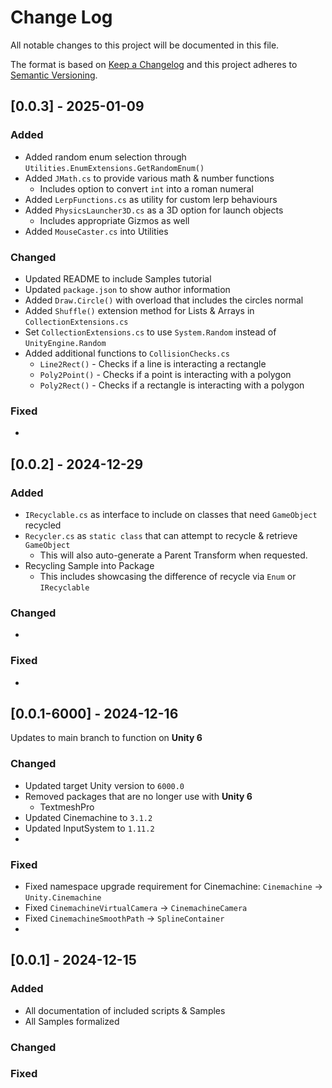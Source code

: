 ﻿
# Change Log
All notable changes to this project will be documented in this file.

The format is based on [Keep a Changelog](http://keepachangelog.com/)
and this project adheres to [Semantic Versioning](http://semver.org/).


## [0.0.3] - 2025-01-09

### Added
- Added random enum selection through `Utilities.EnumExtensions.GetRandomEnum()`
- Added `JMath.cs` to provide various math & number functions
  - Includes option to convert `int` into a roman numeral
- Added `LerpFunctions.cs` as utility for custom lerp behaviours
- Added `PhysicsLauncher3D.cs` as a 3D option for launch objects
  - Includes appropriate Gizmos as well
- Added `MouseCaster.cs` into Utilities

### Changed
- Updated README to include Samples tutorial
- Updated `package.json` to show author information
- Added `Draw.Circle()` with overload that includes the circles normal
- Added `Shuffle()` extension method for Lists & Arrays in `CollectionExtensions.cs`
- Set `CollectionExtensions.cs` to use `System.Random` instead of `UnityEngine.Random`
- Added additional functions to `CollisionChecks.cs`
  - `Line2Rect()` - Checks if a line is interacting a rectangle
  - `Poly2Point()` - Checks if a point is interacting with a polygon 
  - `Poly2Rect()` - Checks if a rectangle is interacting with a polygon
### Fixed
-

## [0.0.2] - 2024-12-29

### Added
- `IRecyclable.cs` as interface to include on classes that need `GameObject` recycled
- `Recycler.cs` as `static class` that can attempt to recycle & retrieve `GameObject`
  - This will also auto-generate a Parent Transform when requested.
- Recycling Sample into Package
  - This includes showcasing the difference of recycle via `Enum` or `IRecyclable`

### Changed
- 

### Fixed
-

## [0.0.1-6000] - 2024-12-16

Updates to main branch to function on **Unity 6**

### Changed
- Updated target Unity version to `6000.0`
- Removed packages that are no longer use with **Unity 6**
  - TextmeshPro
- Updated Cinemachine to `3.1.2`
- Updated InputSystem to `1.11.2`
- 

### Fixed
- Fixed namespace upgrade requirement for Cinemachine: `Cinemachine` -> `Unity.Cinemachine`
- Fixed `CinemachineVirtualCamera` -> `CinemachineCamera`
- Fixed `CinemachineSmoothPath` -> `SplineContainer`
-

## [0.0.1] - 2024-12-15

### Added
- All documentation of included scripts & Samples
- All Samples formalized

### Changed


### Fixed
